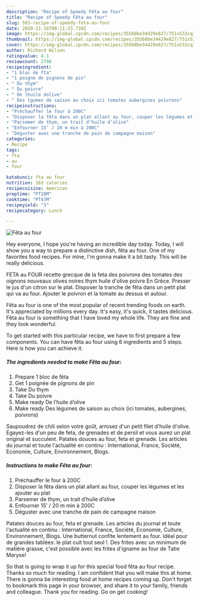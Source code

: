```yaml
---
description: "Recipe of Speedy Fêta au four"
title: "Recipe of Speedy Fêta au four"
slug: 503-recipe-of-speedy-feta-au-four
date: 2020-11-16T00:11:23.730Z
image: https://img-global.cpcdn.com/recipes/35560be34429e827/751x532cq70/feta-au-four-photo-principale-de-la-recette.jpg
thumbnail: https://img-global.cpcdn.com/recipes/35560be34429e827/751x532cq70/feta-au-four-photo-principale-de-la-recette.jpg
cover: https://img-global.cpcdn.com/recipes/35560be34429e827/751x532cq70/feta-au-four-photo-principale-de-la-recette.jpg
author: Richard Wilson
ratingvalue: 4.1
reviewcount: 2799
recipeingredient:
- "1 bloc de fta"
- "1 poigne de pignons de pin"
- " Du thym"
- " Du poivre"
- " De lhuile dolive"
- " Des lgumes de saison au choix ici tomates aubergines poivrons"
recipeinstructions:
- "Préchauffer le four à 200C"
- "Disposer la fêta dans un plat allant au four, couper les légumes et les ajouter au plat"
- "Parsemer de thym, un trait d’huile d’olive"
- "Enfourner 15’ / 20 m min à 200C"
- "Déguster avec une tranche de pain de campagne maison"
categories:
- Recipe
tags:
- fta
- au
- four

katakunci: fta au four 
nutrition: 163 calories
recipecuisine: American
preptime: "PT28M"
cooktime: "PT47M"
recipeyield: "3"
recipecategory: Lunch

---
```



![Fêta au four](https://img-global.cpcdn.com/recipes/35560be34429e827/751x532cq70/feta-au-four-photo-principale-de-la-recette.jpg)

Hey everyone, I hope you're having an incredible day today. Today, I will show you a way to prepare a distinctive dish, fêta au four. One of my favorites food recipes. For mine, I'm gonna make it a bit tasty. This will be really delicious.

FETA au FOUR recette grecque de la feta des poivrons des tomates des oignons nouveaux olives noires thym huile d&#39;olive poivre En Grèce. Presser le jus d&#39;un citron sur le plat. Disposer la tranche de fêta dans un petit plat qui va au four. Ajouter le poivron et la tomate au dessus et autour.

Fêta au four is one of the most popular of recent trending foods on earth. It's appreciated by millions every day. It's easy, it's quick, it tastes delicious. Fêta au four is something that I have loved my whole life. They are fine and they look wonderful.


To get started with this particular recipe, we have to first prepare a few components. You can have fêta au four using 6 ingredients and 5 steps. Here is how you can achieve it.

<!--inarticleads1-->

##### The ingredients needed to make Fêta au four:

1. Prepare 1 bloc de fêta
1. Get 1 poignée de pignons de pin
1. Take  Du thym
1. Take  Du poivre
1. Make ready  De l’huile d’olive
1. Make ready  Des légumes de saison au choix (ici tomates, aubergines, poivrons)


Saupoudrez de chili selon votre goût, arrosez d&#39;un petit filet d&#39;huile d&#39;olive. Egayez-les d&#39;un peu de feta, de grenades et de persil et vous aurez un plat original et succulent. Patates douces au four, feta et grenade. Les articles du journal et toute l&#39;actualité en continu : International, France, Société, Economie, Culture, Environnement, Blogs. 

<!--inarticleads2-->

##### Instructions to make Fêta au four:

1. Préchauffer le four à 200C
1. Disposer la fêta dans un plat allant au four, couper les légumes et les ajouter au plat
1. Parsemer de thym, un trait d’huile d’olive
1. Enfourner 15’ / 20 m min à 200C
1. Déguster avec une tranche de pain de campagne maison


Patates douces au four, feta et grenade. Les articles du journal et toute l&#39;actualité en continu : International, France, Société, Economie, Culture, Environnement, Blogs. Une butternut confite lentement au four. Idéal pour de grandes tablées: le plat cuit tout seul !. Des frites avec un minimum de matière grasse, c&#39;est possible avec les frites d&#39;igname au four de Tatie Maryse! 

So that is going to wrap it up for this special food fêta au four recipe. Thanks so much for reading. I am confident that you will make this at home. There is gonna be interesting food at home recipes coming up. Don't forget to bookmark this page in your browser, and share it to your family, friends and colleague. Thank you for reading. Go on get cooking!
